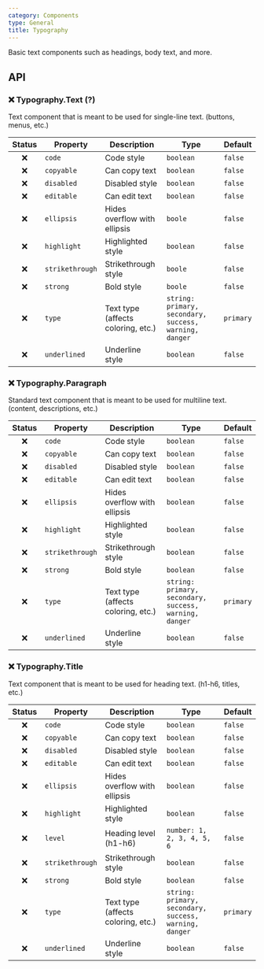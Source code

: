 ```yaml
---
category: Components
type: General
title: Typography
---
```


Basic text components such as headings, body text, and more.

## API

### ❌ Typography.Text (?)

Text component that is meant to be used for single-line text. (buttons, menus, etc.)

| Status | Property        | Description                        | Type                                                   | Default   |
| :----: | --------------- | ---------------------------------- | ------------------------------------------------------ | --------- |
|   ❌   | `code`          | Code style                         | `boolean`                                              | `false`   |
|   ❌   | `copyable`      | Can copy text                      | `boolean`                                              | `false`   |
|   ❌   | `disabled`      | Disabled style                     | `boolean`                                              | `false`   |
|   ❌   | `editable`      | Can edit text                      | `boolean`                                              | `false`   |
|   ❌   | `ellipsis`      | Hides overflow with ellipsis       | `boole`                                                | `false`   |
|   ❌   | `highlight`     | Highlighted style                  | `boolean`                                              | `false`   |
|   ❌   | `strikethrough` | Strikethrough style                | `boole`                                                | `false`   |
|   ❌   | `strong`        | Bold style                         | `boole`                                                | `false`   |
|   ❌   | `type`          | Text type (affects coloring, etc.) | `string: primary, secondary, success, warning, danger` | `primary` |
|   ❌   | `underlined`    | Underline style                    | `boolean`                                              | `false`   |

### ❌ Typography.Paragraph

Standard text component that is meant to be used for multiline text. (content, descriptions, etc.)

| Status | Property        | Description                        | Type                                                   | Default   |
| :----: | --------------- | ---------------------------------- | ------------------------------------------------------ | --------- |
|   ❌   | `code`          | Code style                         | `boolean`                                              | `false`   |
|   ❌   | `copyable`      | Can copy text                      | `boolean`                                              | `false`   |
|   ❌   | `disabled`      | Disabled style                     | `boolean`                                              | `false`   |
|   ❌   | `editable`      | Can edit text                      | `boolean`                                              | `false`   |
|   ❌   | `ellipsis`      | Hides overflow with ellipsis       | `boolean`                                              | `false`   |
|   ❌   | `highlight`     | Highlighted style                  | `boolean`                                              | `false`   |
|   ❌   | `strikethrough` | Strikethrough style                | `boolean`                                              | `false`   |
|   ❌   | `strong`        | Bold style                         | `boolean`                                              | `false`   |
|   ❌   | `type`          | Text type (affects coloring, etc.) | `string: primary, secondary, success, warning, danger` | `primary` |
|   ❌   | `underlined`    | Underline style                    | `boolean`                                              | `false`   |

### ❌ Typography.Title

Text component that is meant to be used for heading text. (h1-h6, titles, etc.)

| Status | Property        | Description                        | Type                                                   | Default   |
| :----: | --------------- | ---------------------------------- | ------------------------------------------------------ | --------- |
|   ❌   | `code`          | Code style                         | `boolean`                                              | `false`   |
|   ❌   | `copyable`      | Can copy text                      | `boolean`                                              | `false`   |
|   ❌   | `disabled`      | Disabled style                     | `boolean`                                              | `false`   |
|   ❌   | `editable`      | Can edit text                      | `boolean`                                              | `false`   |
|   ❌   | `ellipsis`      | Hides overflow with ellipsis       | `boolean`                                              | `false`   |
|   ❌   | `highlight`     | Highlighted style                  | `boolean`                                              | `false`   |
|   ❌   | `level`         | Heading level (h1-h6)              | `number: 1, 2, 3, 4, 5, 6`                             | `false`   |
|   ❌   | `strikethrough` | Strikethrough style                | `boolean`                                              | `false`   |
|   ❌   | `strong`        | Bold style                         | `boolean`                                              | `false`   |
|   ❌   | `type`          | Text type (affects coloring, etc.) | `string: primary, secondary, success, warning, danger` | `primary` |
|   ❌   | `underlined`    | Underline style                    | `boolean`                                              | `false`   |
